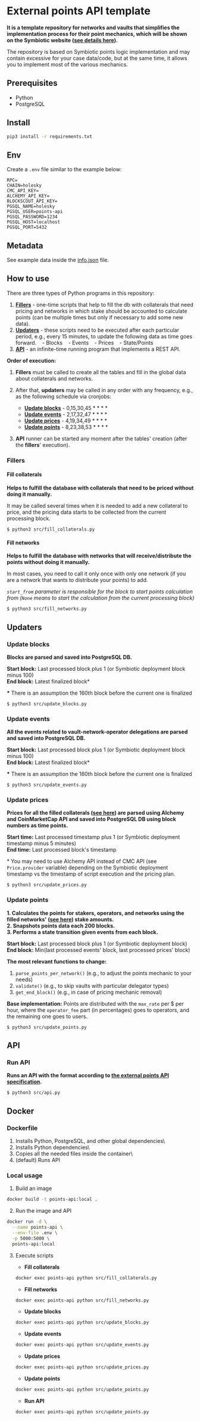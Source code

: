 # External points API template

**It is a template repository for networks and vaults that simplifies the implementation process for their point mechanics, which will be shown on the Symbiotic website ([see details here](https://symbioticfi.notion.site/External-points-API-16581c079c17804395e2f12881ea8899)).**

The repository is based on Symbiotic points logic implementation and may contain excessive for your case data/code, but at the same time, it allows you to implement most of the various mechanics.

## Prerequisites

- Python
- PostgreSQL

## Install

```bash
pip3 install -r requirements.txt
```

## Env

Create a `.env` file similar to the example below:

```
RPC=
CHAIN=holesky
CMC_API_KEY=
ALCHEMY_API_KEY=
BLOCKSCOUT_API_KEY=
PGSQL_NAME=holesky
PGSQL_USER=points-api
PGSQL_PASSWORD=1234
PGSQL_HOST=localhost
PGSQL_PORT=5432
```

## Metadata

See example data inside the [info.json](info.json) file.

## How to use

There are three types of Python programs in this repository:

1. [**Fillers**](README.md#fillers) - one-time scripts that help to fill the db with collaterals that need pricing and networks in which stake should be accounted to calculate points (can be multiple times but only if necessary to add some new data).
2. [**Updaters**](README.md#updaters) - these scripts need to be executed after each particular period, e.g., every 15 minutes, to update the following data as time goes forward.
      - Blocks
      - Events
      - Prices
      - State/Points
3. [**API**](README.md#api) - an infinite-time running program that implements a REST API.

**Order of execution:**

1. **Fillers** must be called to create all the tables and fill in the global data about collaterals and networks.
2. After that, **updaters** may be called in any order with any frequency, e.g., as the following schedule via cronjobs:

   - [**Update blocks**](README.md#update-blocks) - 0,15,30,45 \* \* \* \*
   - [**Update events**](README.md#update-events) - 2,17,32,47 \* \* \* \*
   - [**Update prices**](README.md#update-prices) - 4,19,34,49 \* \* \* \*
   - [**Update points**](README.md#update-points) - 8,23,38,53 \* \* \* \*

3. **API** runner can be started any moment after the tables' creation (after the **fillers**' execution).

### Fillers

#### Fill collaterals

**Helps to fulfill the database with collaterals that need to be priced without doing it manually.**

It may be called several times when it is needed to add a new collateral to price, and the pricing data starts to be collected from the current processing block.

```
$ python3 src/fill_collaterals.py
```

#### Fill networks

**Helps to fulfill the database with networks that will receive/distribute the points without doing it manually.**

In most cases, you need to call it only once with only one network (if you are a network that wants to distribute your points) to add.

_`start_from` parameter is responsible for the block to start points calculation from (`None` means to start the calculation from the current processing block)_

```
$ python3 src/fill_networks.py
```

## Updaters

### Update blocks

**Blocks are parsed and saved into PostgreSQL DB.**

**Start block:** Last processed block plus 1 (or Symbiotic deployment block minus 100)\
**End block:** Latest finalized block\*

**\*** There is an assumption the 160th block before the current one is finalized

```
$ python3 src/update_blocks.py
```

### Update events

**All the events related to vault-network-operator delegations are parsed and saved into PostgreSQL DB.**

**Start block:** Last processed block plus 1 (or Symbiotic deployment block minus 100)\
**End block:** Latest finalized block\*

**\*** There is an assumption the 160th block before the current one is finalized

```
$ python3 src/update_events.py
```

### Update prices

**Prices for all the filled collaterals ([see here](README.md#fill-collaterals)) are parsed using Alchemy and CoinMarketCap API and saved into PostgreSQL DB using block numbers as time points.**

**Start time:** Last processed timestamp plus 1 (or Symbiotic deployment timestamp minus 5 minutes)\
**End time:** Last processed block's timestamp

\* You may need to use Alchemy API instead of CMC API (see `Price.provider` variable) depending on the Symbiotic deployment timestamp vs the timestamp of script execution and the pricing plan.

```
$ python3 src/update_prices.py
```

### Update points

**1. Calculates the points for stakers, operators, and networks using the filled networks' ([see here](README.md#fill-networks)) stake amounts.\
2. Snapshots points data each 200 blocks.\
3. Performs a state transition given events from each block.**

**Start block:** Last processed block plus 1 (or Symbiotic deployment block)\
**End block:** Min(last processed events' block, last processed prices' block)

**The most relevant functions to change:**

1. `parse_points_per_network()` (e.g., to adjust the points mechanic to your needs)
2. `validate()` (e.g., to skip vaults with particular delegator types)
3. `get_end_block()` (e.g., in case of pricing mechanic removal)

**Base implementation:** Points are distributed with the `max_rate` per $ per hour, where the `operator_fee` part (in percentages) goes to operators, and the remaining one goes to users.

```
$ python3 src/update_points.py
```

## API

### Run API

**Runs an API with the format according to [the external points API specification](https://symbioticfi.notion.site/External-points-API-16581c079c17804395e2f12881ea8899).**

```
$ python3 src/api.py
```

## Docker

### Dockerfile

1. Installs Python, PostgreSQL, and other global dependencies\
2. Installs Python dependencies\
3. Copies all the needed files inside the container\
4. (default) Runs API

### Local usage

1. Build an image

```bash
docker build -t points-api:local .
```

2. Run the image and API

```bash
docker run -d \
  --name points-api \
  --env-file .env \
  -p 5000:5000 \
  points-api:local
```

3. Execute scripts

   - **Fill collaterals**

   ```bash
   docker exec points-api python src/fill_collaterals.py
   ```

   - **Fill networks**

   ```bash
   docker exec points-api python src/fill_networks.py
   ```

   - **Update blocks**

   ```bash
   docker exec points-api python src/update_blocks.py
   ```

   - **Update events**

   ```bash
   docker exec points-api python src/update_events.py
   ```

   - **Update prices**

   ```bash
   docker exec points-api python src/update_prices.py
   ```

   - **Update points**

   ```bash
   docker exec points-api python src/update_points.py
   ```

   - **Run API**

   ```bash
   docker exec points-api python src/update_points.py
   ```
